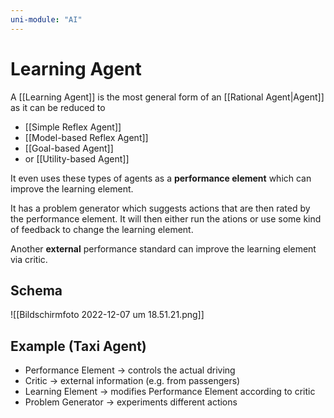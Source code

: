 ```yaml
---
uni-module: "AI"
---
```


# Learning Agent

A [[Learning Agent]] is the most general form of an [[Rational Agent|Agent]] as it can be reduced to

- [[Simple Reflex Agent]]
- [[Model-based Reflex Agent]]
- [[Goal-based Agent]]
- or [[Utility-based Agent]]

It even uses these types of agents as a **performance element** which can improve the learning element.

It has a problem generator which suggests actions that are then rated by the performance element. It will then either run the ations or use some kind of feedback to change the learning element.

Another **external** performance standard can improve the learning element via critic.

## Schema

![[Bildschirm­foto 2022-12-07 um 18.51.21.png]]

## Example (Taxi Agent)

- Performance Element → controls the actual driving
- Critic → external information (e.g. from passengers)
- Learning Element → modifies Performance Element according to critic
- Problem Generator → experiments different actions
